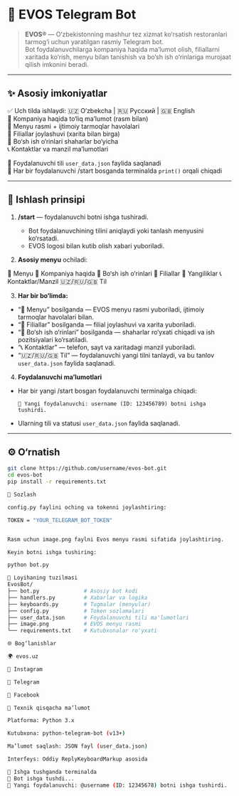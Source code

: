 # 🍔 EVOS Telegram Bot

> **EVOS®** — O‘zbekistonning mashhur tez xizmat ko‘rsatish restoranlari tarmog‘i uchun yaratilgan rasmiy Telegram bot.  
> Bot foydalanuvchilarga kompaniya haqida ma’lumot olish, filiallarni xaritada ko‘rish, menyu bilan tanishish va bo‘sh ish o‘rinlariga murojaat qilish imkonini beradi.

---

## ✨ Asosiy imkoniyatlar

✅ Uch tilda ishlaydi: 🇺🇿 O‘zbekcha | 🇷🇺 Русский | 🇬🇧 English  
🏢 Kompaniya haqida to‘liq ma’lumot (rasm bilan)  
🍔 Menyu rasmi + ijtimoiy tarmoqlar havolalari  
📍 Filiallar joylashuvi (xarita bilan birga)  
💼 Bo‘sh ish o‘rinlari shaharlar bo‘yicha  
📞 Kontaktlar va manzil ma’lumotlari  

💾 Foydalanuvchi tili `user_data.json` faylida saqlanadi  
🧠 Har bir foydalanuvchi /start bosganda terminalda `print()` orqali chiqadi  

---

## 🧩 Ishlash prinsipi

1. **/start** — foydalanuvchi botni ishga tushiradi.  
   - Bot foydalanuvchining tilini aniqlaydi yoki tanlash menyusini ko‘rsatadi.  
   - EVOS logosi bilan kutib olish xabari yuboriladi.

2. **Asosiy menyu** ochiladi:  

🍔 Menyu
🏢 Kompaniya haqida
💼 Bo‘sh ish o‘rinlari
📍 Filiallar
📰 Yangiliklar
📞 Kontaktlar/Manzil
🇺🇿/🇷🇺/🇬🇧 Til


3. **Har bir bo‘limda:**
- “🍔 Menyu” bosilganda — EVOS menyu rasmi yuboriladi, ijtimoiy tarmoqlar havolalari bilan.  
- “📍 Filiallar” bosilganda — filial joylashuvi va xarita yuboriladi.  
- “💼 Bo‘sh ish o‘rinlari” bosilganda — shaharlar ro‘yxati chiqadi va ish pozitsiyalari ko‘rsatiladi.  
- “📞 Kontaktlar” — telefon, sayt va xaritadagi manzil yuboriladi.  
- “🇺🇿/🇷🇺/🇬🇧 Til” — foydalanuvchi yangi tilni tanlaydi, va bu tanlov `user_data.json` faylida saqlanadi.

4. **Foydalanuvchi ma’lumotlari**  
- Har bir yangi /start bosgan foydalanuvchi terminalga chiqadi:  
  ```
  👤 Yangi foydalanuvchi: username (ID: 123456789) botni ishga tushirdi.
  ```
- Ularning tili va statusi `user_data.json` faylida saqlanadi.

---

## ⚙️ O‘rnatish

```bash
git clone https://github.com/username/evos-bot.git
cd evos-bot
pip install -r requirements.txt

🔑 Sozlash

config.py faylini oching va tokenni joylashtiring:

TOKEN = "YOUR_TELEGRAM_BOT_TOKEN"


Rasm uchun image.png faylni Evos menyu rasmi sifatida joylashtiring.

Keyin botni ishga tushiring:

python bot.py

📂 Loyihaning tuzilmasi
EvosBot/
├── bot.py              # Asosiy bot kodi
├── handlers.py         # Xabarlar va logika
├── keyboards.py        # Tugmalar (menyular)
├── config.py           # Token sozlamalari
├── user_data.json      # Foydalanuvchi tili ma'lumotlari
├── image.png           # EVOS menyu rasmi
└── requirements.txt    # Kutubxonalar ro'yxati

🌐 Bog‘lanishlar

🌍 evos.uz

📸 Instagram

💬 Telegram

📘 Facebook

🧠 Texnik qisqacha ma’lumot

Platforma: Python 3.x

Kutubxona: python-telegram-bot (v13+)

Ma’lumot saqlash: JSON fayl (user_data.json)

Interfeys: Oddiy ReplyKeyboardMarkup asosida

🏁 Ishga tushganda terminalda
🤖 Bot ishga tushdi...
👤 Yangi foydalanuvchi: @username (ID: 12345678) botni ishga tushirdi.


